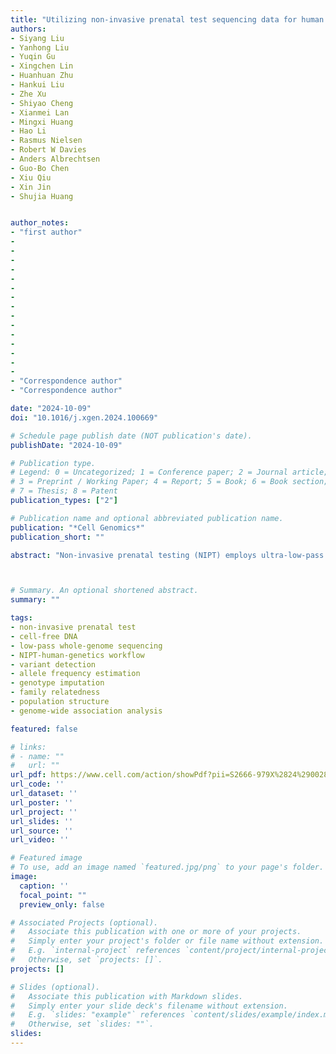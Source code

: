 ```yaml
---
title: "Utilizing non-invasive prenatal test sequencing data for human genetic investigation"
authors:
- Siyang Liu
- Yanhong Liu
- Yuqin Gu
- Xingchen Lin
- Huanhuan Zhu
- Hankui Liu
- Zhe Xu
- Shiyao Cheng
- Xianmei Lan
- Mingxi Huang
- Hao Li
- Rasmus Nielsen
- Robert W Davies
- Anders Albrechtsen
- Guo-Bo Chen
- Xiu Qiu
- Xin Jin
- Shujia Huang


author_notes:
- "first author"
- 
- 
- 
- 
- 
- 
- 
- 
- 
- 
- 
- 
- 
- 
- 
- "Correspondence author"
- "Correspondence author"

date: "2024-10-09"
doi: "10.1016/j.xgen.2024.100669"

# Schedule page publish date (NOT publication's date).
publishDate: "2024-10-09"

# Publication type.
# Legend: 0 = Uncategorized; 1 = Conference paper; 2 = Journal article;
# 3 = Preprint / Working Paper; 4 = Report; 5 = Book; 6 = Book section;
# 7 = Thesis; 8 = Patent
publication_types: ["2"]

# Publication name and optional abbreviated publication name.
publication: "*Cell Genomics*"
publication_short: ""

abstract: "Non-invasive prenatal testing (NIPT) employs ultra-low-pass sequencing of maternal plasma cell-free DNA to detect fetal trisomy. Its global adoption has established NIPT as a large human genetic resource for exploring genetic variations and their associations with phenotypes. Here, we present methods for analyzing large-scale, low-depth NIPT data, including customized algorithms and software for genetic variant detection, genotype imputation, family relatedness, population structure inference, and genome-wide association analysis of maternal genomes. Our results demonstrate accurate allele frequency estimation and high genotype imputation accuracy (𝑅2>0.84) for NIPT sequencing depths from 0.1× to 0.3×. We also achieve effective classification of duplicates and first-degree relatives, along with robust principal-component analysis. Additionally, we obtain an 𝑅2>0.81 for estimating genetic effect sizes across genotyping and sequencing platforms with adequate sample sizes. These methods offer a robust theoretical and practical foundation for utilizing NIPT data in medical genetic research."



# Summary. An optional shortened abstract.
summary: ""

tags:
- non-invasive prenatal test
- cell-free DNA
- low-pass whole-genome sequencing
- NIPT-human-genetics workflow
- variant detection
- allele frequency estimation
- genotype imputation
- family relatedness
- population structure
- genome-wide association analysis

featured: false

# links:
# - name: ""
#   url: ""
url_pdf: https://www.cell.com/action/showPdf?pii=S2666-979X%2824%2900288-X
url_code: ''
url_dataset: ''
url_poster: ''
url_project: ''
url_slides: ''
url_source: ''
url_video: ''

# Featured image
# To use, add an image named `featured.jpg/png` to your page's folder. 
image:
  caption: ''
  focal_point: ""
  preview_only: false

# Associated Projects (optional).
#   Associate this publication with one or more of your projects.
#   Simply enter your project's folder or file name without extension.
#   E.g. `internal-project` references `content/project/internal-project/index.md`.
#   Otherwise, set `projects: []`.
projects: []

# Slides (optional).
#   Associate this publication with Markdown slides.
#   Simply enter your slide deck's filename without extension.
#   E.g. `slides: "example"` references `content/slides/example/index.md`.
#   Otherwise, set `slides: ""`.
slides:
---
```


